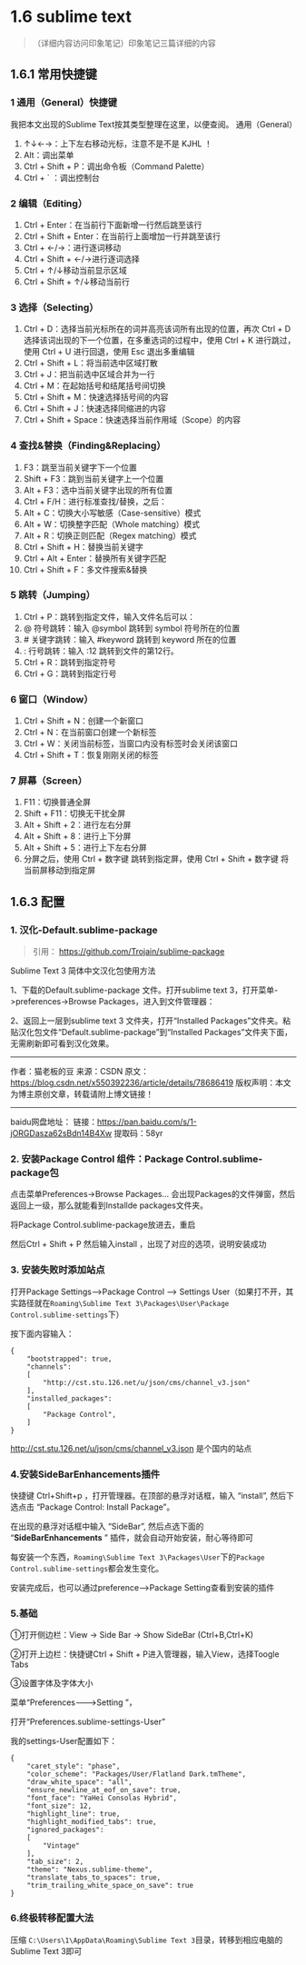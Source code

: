 # 1.6  sublime text
> （详细内容访问印象笔记）印象笔记三篇详细的内容

## 1.6.1 常用快捷键
### 1 通用（General）快捷键
我把本文出现的Sublime Text按其类型整理在这里，以便查阅。
通用（General）
1. ↑↓←→：上下左右移动光标，注意不是不是 KJHL ！
2. Alt：调出菜单
3. Ctrl + Shift + P：调出命令板（Command Palette）
4. Ctrl + \` ：调出控制台


### 2 编辑（Editing）
1. Ctrl + Enter：在当前行下面新增一行然后跳至该行
2. Ctrl + Shift + Enter：在当前行上面增加一行并跳至该行
3. Ctrl + ←/→：进行逐词移动
4. Ctrl + Shift + ←/→进行逐词选择
5. Ctrl + ↑/↓移动当前显示区域
6. Ctrl + Shift + ↑/↓移动当前行


### 3 选择（Selecting）
1. Ctrl + D：选择当前光标所在的词并高亮该词所有出现的位置，再次 Ctrl + D 选择该词出现的下一个位置，在多重选词的过程中，使用 Ctrl + K 进行跳过，使用 Ctrl + U 进行回退，使用 Esc 退出多重编辑
2. Ctrl + Shift + L：将当前选中区域打散
3. Ctrl + J：把当前选中区域合并为一行
4. Ctrl + M：在起始括号和结尾括号间切换
5. Ctrl + Shift + M：快速选择括号间的内容
6. Ctrl + Shift + J：快速选择同缩进的内容
7. Ctrl + Shift + Space：快速选择当前作用域（Scope）的内容


### 4 查找&替换（Finding&Replacing）
1. F3：跳至当前关键字下一个位置
2. Shift + F3：跳到当前关键字上一个位置
3. Alt + F3：选中当前关键字出现的所有位置
4. Ctrl + F/H：进行标准查找/替换，之后：
5. Alt + C：切换大小写敏感（Case-sensitive）模式
6. Alt + W：切换整字匹配（Whole matching）模式
7. Alt + R：切换正则匹配（Regex matching）模式
8. Ctrl + Shift + H：替换当前关键字
9. Ctrl + Alt + Enter：替换所有关键字匹配
10. Ctrl + Shift + F：多文件搜索&替换


### 5 跳转（Jumping）
1. Ctrl + P：跳转到指定文件，输入文件名后可以：
2. @ 符号跳转：输入 @symbol 跳转到 symbol 符号所在的位置
3. \# 关键字跳转：输入 \#keyword 跳转到 keyword 所在的位置
4. : 行号跳转：输入 :12 跳转到文件的第12行。
5. Ctrl + R：跳转到指定符号
6. Ctrl + G：跳转到指定行号


### 6 窗口（Window）
1. Ctrl + Shift + N：创建一个新窗口
2. Ctrl + N：在当前窗口创建一个新标签
3. Ctrl + W：关闭当前标签，当窗口内没有标签时会关闭该窗口
4. Ctrl + Shift + T：恢复刚刚关闭的标签


### 7 屏幕（Screen）
1. F11：切换普通全屏
2. Shift + F11：切换无干扰全屏
3. Alt + Shift + 2：进行左右分屏
4. Alt + Shift + 8：进行上下分屏
5. Alt + Shift + 5：进行上下左右分屏
6. 分屏之后，使用 Ctrl + 数字键 跳转到指定屏，使用 Ctrl + Shift + 数字键 将当前屏移动到指定屏



## 1.6.3 配置

### 1. 汉化-Default.sublime-package 
>引用： https://github.com/Trojain/sublime-package

Sublime Text 3 简体中文汉化包使用方法

1、下载的Default.sublime-package 文件。打开sublime text 3，打开菜单->preferences->Browse Packages，进入到文件管理器：

2、返回上一层到sublime text 3 文件夹，打开“Installed Packages”文件夹。粘贴汉化包文件“Default.sublime-package”到“Installed Packages”文件夹下面，无需刷新即可看到汉化效果。

------

作者：猫老板的豆 来源：CSDN 原文：https://blog.csdn.net/x550392236/article/details/78686419 版权声明：本文为博主原创文章，转载请附上博文链接！

------

baidu网盘地址： 链接：https://pan.baidu.com/s/1-jORGDasza62sBdn14B4Xw 提取码：58yr



### 2. 安装Package Control 组件：Package Control.sublime-package包

点击菜单Preferences->Browse Packages... 会出现Packages的文件弹窗，然后返回上一级，那么就能看到Installde packages文件夹。

将Package Control.sublime-package放进去，重启

然后Ctrl + Shift + P 然后输入install ，出现了对应的选项，说明安装成功


### 3. 安装失败时添加站点
打开Package Settings-->Package Control --> Settings User（如果打不开，其实路径就在`Roaming\Sublime Text 3\Packages\User\Package Control.sublime-settings`下）

按下面内容输入：
```
{
	"bootstrapped": true,
	"channels":
	[
		"http://cst.stu.126.net/u/json/cms/channel_v3.json"
	],
	"installed_packages":
	[
		"Package Control",
	]
}
```
http://cst.stu.126.net/u/json/cms/channel_v3.json 是个国内的站点

### 4.安装SideBarEnhancements插件

快捷键 Ctrl+Shift+p ，打开管理器。在顶部的悬浮对话框，输入 “install”, 然后下选点击 “Package Control: Install Package”。

在出现的悬浮对话框中输入 “SideBar”, 然后点选下面的 “**SideBarEnhancements** ” 插件，就会自动开始安装，耐心等待即可

每安装一个东西，`Roaming\Sublime Text 3\Packages\User`下的`Package Control.sublime-settings`都会发生变化。

安装完成后，也可以通过preference-->Package Setting查看到安装的插件


### 5.基础

①打开侧边栏：View -> Side Bar -> Show SideBar (Ctrl+B,Ctrl+K)

②打开上边栏：快捷键Ctrl + Shift + P进入管理器，输入View，选择Toogle Tabs

③设置字体及字体大小

菜单“Preferences--->Setting ”，

打开“Preferences.sublime-settings-User”

我的settings-User配置如下：

```
{
	"caret_style": "phase",
	"color_scheme": "Packages/User/Flatland Dark.tmTheme",
	"draw_white_space": "all",
	"ensure_newline_at_eof_on_save": true,
	"font_face": "YaHei Consolas Hybrid",
	"font_size": 12,
	"highlight_line": true,
	"highlight_modified_tabs": true,
	"ignored_packages":
	[
		"Vintage"
	],
	"tab_size": 2,
	"theme": "Nexus.sublime-theme",
	"translate_tabs_to_spaces": true,
	"trim_trailing_white_space_on_save": true
}

```

### 6.终极转移配置大法
压缩 `C:\Users\1\AppData\Roaming\Sublime Text 3`目录，转移到相应电脑的Sublime Text 3即可
